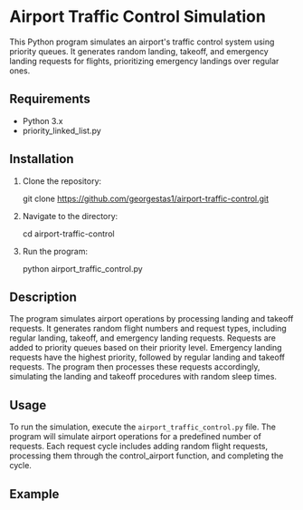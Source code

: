 # Airport Traffic Control Simulation

This Python program simulates an airport's traffic control system using priority queues. It generates random landing, takeoff, and emergency landing requests for flights, prioritizing emergency landings over regular ones.

## Requirements

- Python 3.x
- priority_linked_list.py

## Installation

1. Clone the repository:

    git clone https://github.com/georgestas1/airport-traffic-control.git

2. Navigate to the directory:

    cd airport-traffic-control

3. Run the program:

    python airport_traffic_control.py

## Description

The program simulates airport operations by processing landing and takeoff requests. It generates random flight numbers and request types, including regular landing, takeoff, and emergency landing requests. Requests are added to priority queues based on their priority level. Emergency landing requests have the highest priority, followed by regular landing and takeoff requests. The program then processes these requests accordingly, simulating the landing and takeoff procedures with random sleep times.

## Usage

To run the simulation, execute the `airport_traffic_control.py` file. The program will simulate airport operations for a predefined number of requests. Each request cycle includes adding random flight requests, processing them through the control_airport function, and completing the cycle.

## Example

